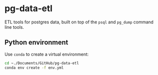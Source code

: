 # pg-data-etl

ETL tools for postgres data, built on top of the `psql` and `pg_dump` command line tools.

## Python environment

Use `conda` to create a virtual environment:

```bash
cd ~./Documents/GitHub/pg-data-etl
conda env create -f env.yml
```
